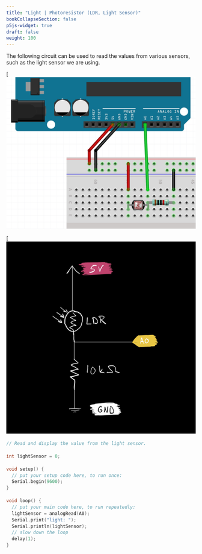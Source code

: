 ```yaml
---
title: "Light | Photoresistor (LDR, Light Sensor)"
bookCollapseSection: false
p5js-widget: true
draft: false
weight: 100
---
```


The following circuit can be used to read the values from various sensors, such as the light sensor we are using.

[![LDR Breadboard circuit](./images/ldr.jpg)

[![LDR Schematic](./images/ldr_schematic.jpg)

```c
// Read and display the value from the light sensor.

int lightSensor = 0;

void setup() {
  // put your setup code here, to run once:
  Serial.begin(9600);
}

void loop() {
  // put your main code here, to run repeatedly:
  lightSensor = analogRead(A0);
  Serial.print("light: ");
  Serial.println(lightSensor);
  // slow down the loop
  delay(1);
}
```